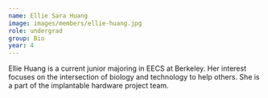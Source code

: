 ```yaml
---
name: Ellie Sara Huang
image: images/members/ellie-huang.jpg
role: undergrad
group: Bio
year: 4
---
```


Ellie Huang is a current junior majoring in EECS at Berkeley. Her interest focuses on the intersection of biology and technology to help others. She is a part of the implantable hardware project team.
